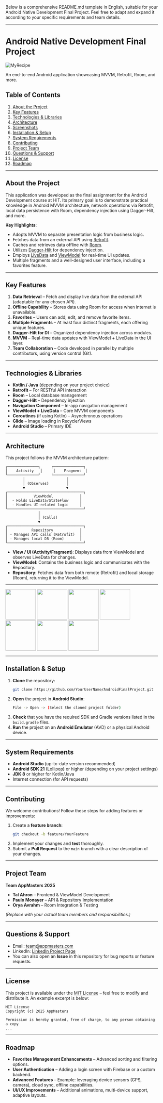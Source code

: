 Below is a comprehensive README.md template in English, suitable for your Android Native Development Final Project. Feel free to adapt and expand it according to your specific requirements and team details.

---

# Android Native Development Final Project
![MyRecipe](https://github.com/user-attachments/assets/1c849010-ddf7-4a8c-b4c4-d848f42faf66)

An end-to-end Android application showcasing MVVM, Retrofit, Room, and more.

## Table of Contents
1. [About the Project](#about-the-project)  
2. [Key Features](#key-features)  
3. [Technologies & Libraries](#technologies--libraries)  
4. [Architecture](#architecture)  
5. [Screenshots](#screenshots)  
6. [Installation & Setup](#installation--setup)  
7. [System Requirements](#system-requirements)  
8. [Contributing](#contributing)  
9. [Project Team](#project-team)  
10. [Questions & Support](#questions--support)  
11. [License](#license)  
12. [Roadmap](#roadmap)  

---

## About the Project
This application was developed as the final assignment for the Android Development course at HIT. Its primary goal is to demonstrate practical knowledge in Android MVVM architecture, network operations via Retrofit, local data persistence with Room, dependency injection using Dagger-Hilt, and more.

**Key Highlights**:
- Adopts MVVM to separate presentation logic from business logic.
- Fetches data from an external API using [Retrofit](https://square.github.io/retrofit/).
- Caches and retrieves data offline with [Room](https://developer.android.com/jetpack/androidx/releases/room).
- Utilizes [Dagger-Hilt](https://dagger.dev/hilt/) for dependency injection.
- Employs [LiveData](https://developer.android.com/topic/libraries/architecture/livedata) and [ViewModel](https://developer.android.com/topic/libraries/architecture/viewmodel) for real-time UI updates.
- Multiple fragments and a well-designed user interface, including a favorites feature.

---

## Key Features
1. **Data Retrieval** – Fetch and display live data from the external API (adaptable for any chosen API).  
2. **Offline Capability** – Stores data using Room for access when internet is unavailable.  
3. **Favorites** – Users can add, edit, and remove favorite items.  
4. **Multiple Fragments** – At least four distinct fragments, each offering unique features.  
5. **Dagger-Hilt for DI** – Organized dependency injection across modules.  
6. **MVVM** – Real-time data updates with ViewModel + LiveData in the UI layer.  
7. **Team Collaboration** – Code developed in parallel by multiple contributors, using version control (Git).  

---

## Technologies & Libraries
- **Kotlin / Java** (depending on your project choice)  
- **Retrofit** – For RESTful API interaction  
- **Room** – Local database management  
- **Dagger-Hilt** – Dependency injection  
- **Navigation Component** – In-app navigation management  
- **ViewModel + LiveData** – Core MVVM components  
- **Coroutines** (if using Kotlin) – Asynchronous operations  
- **Glide** – Image loading in RecyclerViews  
- **Android Studio** – Primary IDE  

---

## Architecture
This project follows the MVVM architecture pattern:

```
┌──────────────┐     ┌──────────────┐
│    Activity   │     │    Fragment  │
└──────────────┘     └──────────────┘
        │                   │
        │ (Observes)        │
        ▼                   ▼
┌───────────────────────────────────┐
│            ViewModel            │
│  - Holds LiveData/StateFlow     │
│  - Handles UI-related logic     │
└───────────────────────────────────┘
               │
               │ (Calls)
               ▼
┌───────────────────────────────────┐
│           Repository            │
│ - Manages API calls (Retrofit)  │
│ - Manages local DB (Room)       │
└───────────────────────────────────┘
```

- **View / UI (Activity/Fragment)**: Displays data from ViewModel and observes LiveData for changes.
- **ViewModel**: Contains the business logic and communicates with the Repository.
- **Repository**: Fetches data from both remote (Retrofit) and local storage (Room), returning it to the ViewModel.

---

<img src="screens/![תמונה של WhatsApp‏ 2025-02-23 בשעה 15 30 41_fc7fdbed](https://github.com/user-attachments/assets/cfb99688-9f0a-4abf-921e-2ae551204ef1)" width="100"/>

<img src="screens/" width="100"/>

<img src="screens/" width="100"/>

<img src="screens/" width="100"/>

<img src="screens/home.png" width="100"/>

<img src="screens/home.png" width="100"/>

<img src="screens/home.png" width="100"/>


---

## Installation & Setup
1. **Clone** the repository:
   ```bash
   git clone https://github.com/YourUserName/AndroidFinalProject.git
   ```
2. **Open** the project in **Android Studio**:
   ```bash
   File -> Open -> (Select the cloned project folder)
   ```
3. **Check** that you have the required SDK and Gradle versions listed in the `build.gradle` files.
4. **Run** the project on an **Android Emulator** (AVD) or a physical Android device.

---

## System Requirements
- **Android Studio** (up-to-date version recommended)  
- **Android SDK 21** (Lollipop) or higher (depending on your project settings)  
- **JDK 8** or higher for Kotlin/Java  
- Internet connection (for API requests)  

---

## Contributing
We welcome contributions! Follow these steps for adding features or improvements:
1. Create a **feature branch**:
   ```bash
   git checkout -b feature/YourFeature
   ```
2. Implement your changes and **test** thoroughly.
3. Submit a **Pull Request** to the `main` branch with a clear description of your changes.

---

## Project Team
**Team AppMasters 2025**  
- **Tal Ahron** – Frontend & ViewModel Development  
- **Paulo Monayer** – API & Repository Implementation  
- **Orya Avrahm** – Room Integration & Testing  

*(Replace with your actual team members and responsibilities.)*

---

## Questions & Support
- Email: [team@appmasters.com](mailto:monayer42@gmail.com)  
- LinkedIn: [LinkedIn Project Page]([https://www.linkedin.com/in/paulo-monayer/])  
- You can also open an **Issue** in this repository for bug reports or feature requests.

---

## License
This project is available under the [MIT License](./LICENSE) – feel free to modify and distribute it. An example excerpt is below:

```
MIT License
Copyright (c) 2025 AppMasters

Permission is hereby granted, free of charge, to any person obtaining a copy
...
```

---

## Roadmap
- **Favorites Management Enhancements** – Advanced sorting and filtering options.  
- **User Authentication** – Adding a login screen with Firebase or a custom backend.  
- **Advanced Features** – Example: leveraging device sensors (GPS, camera), cloud sync, offline capabilities.  
- **UI/UX Improvements** – Additional animations, multi-device support, adaptive layouts.
